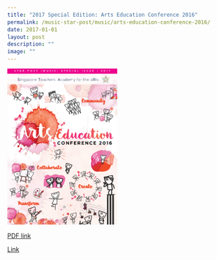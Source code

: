 ```yaml
---
title: "2017 Special Edition: Arts Education Conference 2016"
permalink: /music-star-post/music/arts-education-conference-2016/
date: 2017-01-01
layout: post
description: ""
image: ""
---
```

<img src="/images/arts-education-conference.png" 
     style="width:50%">
		 
[PDF link](https://academyofsingaporeteachers.moe.edu.sg/docs/librariesprovider4/default-document-library/86d507547_u0541.pdf?sfvrsn=65b923ba_0)

[Link](https://www.star.moe.edu.sg/star/slot/resource_star/pf01/86d507547_u0541.pdf)

